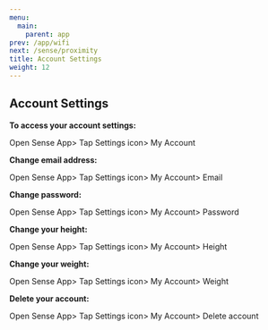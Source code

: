 ```yaml
---
menu:
  main:
    parent: app
prev: /app/wifi
next: /sense/proximity
title: Account Settings
weight: 12
---
```


## Account Settings


**To access your account settings:**

Open Sense App> Tap Settings icon> My Account


**Change email address:**

Open Sense App> Tap Settings icon> My Account> Email


**Change password:**

Open Sense App> Tap Settings icon> My Account> Password


**Change your height:**

Open Sense App> Tap Settings icon> My Account> Height


**Change your weight:**

Open Sense App> Tap Settings icon> My Account> Weight


**Delete your account:**

Open Sense App> Tap Settings icon> My Account> Delete account
